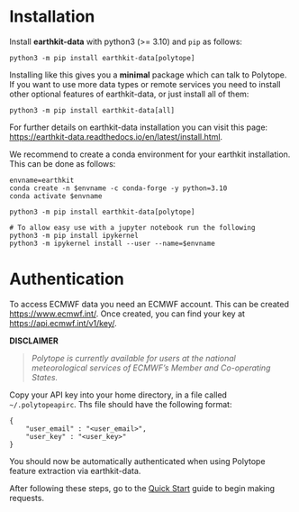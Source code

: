 # Installation

Install **earthkit-data** with python3 (>= 3.10) and ``pip`` as follows:


    python3 -m pip install earthkit-data[polytope]

Installing like this gives you a **minimal** package which can talk to Polytope. If you want to use more data types or remote services you need to install other optional features of earthkit-data, or just install all of them:

    python3 -m pip install earthkit-data[all]

For further details on earthkit-data installation you can visit this page: <a href=https://earthkit-data.readthedocs.io/en/latest/install.html>https://earthkit-data.readthedocs.io/en/latest/install.html</a>.

We recommend to create a conda environment for your earthkit installation. This can be done as follows:

```
envname=earthkit
conda create -n $envname -c conda-forge -y python=3.10
conda activate $envname

python3 -m pip install earthkit-data[polytope]

# To allow easy use with a jupyter notebook run the following
python3 -m pip install ipykernel
python3 -m ipykernel install --user --name=$envname
```

# Authentication

To access ECMWF data you need an ECMWF account. This can be created <a href=https://www.ecmwf.int/>https://www.ecmwf.int/</a>. Once created, you can find your key at <a href=https://api.ecmwf.int/v1/key/>https://api.ecmwf.int/v1/key/</a>.

**DISCLAIMER**
> *Polytope is currently available for users at the national meteorological services of ECMWF’s Member and Co-operating States.*

Copy your API key into your home directory, in a file called `~/.polytopeapirc`. Ths file should have the following format:


```
{
    "user_email" : "<user_email>",
    "user_key" : "<user_key>"
}
```

You should now be automatically authenticated when using Polytope feature extraction via earthkit-data.

After following these steps, go to the <a href="../Quick_Start">Quick Start</a> guide to begin making requests.
